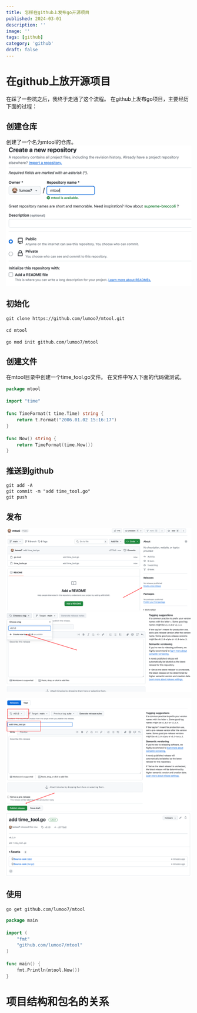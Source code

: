 ```yaml
---
title: 怎样在github上发布go开源项目
published: 2024-03-01
description: ''
image: ''
tags: [github]
category: 'github'
draft: false 
---
```

# 在github上放开源项目
在踩了一些坑之后，我终于走通了这个流程。
在github上发布go项目，主要经历下面的过程：
## 创建仓库
创建了一个名为mtool的仓库。
![创建仓库](https://raw.githubusercontent.com/lumoo7/picutre_bed/main/uPic/y0RxRn.png)
## 初始化
```shell
git clone https://github.com/lumoo7/mtool.git

cd mtool

go mod init github.com/lumoo7/mtool
```
## 创建文件
在mtool目录中创建一个time_tool.go文件。
在文件中写入下面的代码做测试。
```go
package mtool

import "time"

func TimeFormat(t time.Time) string {
	return t.Format("2006.01.02 15:16:17")
}

func Now() string {
	return TimeFormat(time.Now())
}
```
## 推送到github
```shell
git add -A 
git commit -m "add time_tool.go"
git push
```
## 发布
![发布截图1](https://raw.githubusercontent.com/lumoo7/picutre_bed/main/uPic/Yymo70.png)
![发布截图2](https://raw.githubusercontent.com/lumoo7/picutre_bed/main/uPic/mBxSpY.png)

![发布截图3](https://raw.githubusercontent.com/lumoo7/picutre_bed/main/uPic/oVmlYX.png)![发布截图4](https://raw.githubusercontent.com/lumoo7/picutre_bed/main/uPic/1s2VOI.png)
## 使用
```shell
go get github.com/lumoo7/mtool
```

```GO
package main

import (
	"fmt"
	"github.com/lumoo7/mtool"
) 

func main() {
	fmt.Println(mtool.Now())
}
```

# 项目结构和包名的关系

